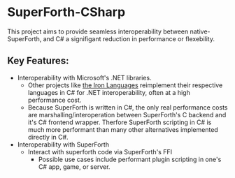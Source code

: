 # SuperForth-CSharp
This project aims to provide seamless interoperability between native-SuperForth, and C# a signifigant reduction in performance or flexebility. 

## Key Features:
* Interoperability with Microsoft's .NET libraries.
  * Other projects like [the Iron Languages](https://github.com/IronLanguages/ironpython3) reimplement their respective languages in C# for .NET interoperability, often at a high performance cost. 
  * Because SuperForth is written in C#, the only real performance costs are marshalling/interoperation between SuperForth's C backend and it's C# frontend wrapper. Therfore SuperForth scripting in C# is much more performant than many other alternatives implemented directly in C#.
* Interoperability with SuperForth
  * Interact with superforth code via SuperForth's FFI
    * Possible use cases include performant plugin scripting in one's C# app, game, or server.
